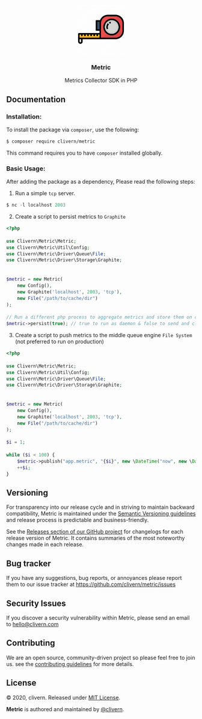 <p align="center">
    <img alt="Metric Logo" src="https://raw.githubusercontent.com/clivern/Metric/master/assets/img/logo.png?v=1.0.1" width="130" />
    <h3 align="center">Metric</h3>
    <p align="center">Metrics Collector SDK in PHP</p>
    <p align="center"></p>
</p>


## Documentation

### Installation:

To install the package via `composer`, use the following:

```zsh
$ composer require clivern/metric
```

This command requires you to have `composer` installed globally.

### Basic Usage:

After adding the package as a dependency, Please read the following steps:

1. Run a simple `tcp` server.

```php
$ nc -l localhost 2003
```

2. Create a script to persist metrics to `Graphite`

```php
<?php

use Clivern\Metric\Metric;
use Clivern\Metric\Util\Config;
use Clivern\Metric\Driver\Queue\File;
use Clivern\Metric\Driver\Storage\Graphite;


$metric = new Metric(
    new Config(),
    new Graphite('localhost', 2003, 'tcp'),
    new File("/path/to/cache/dir")
);

// Run a different php process to aggregate metrics and store them on chunks
$metric->persist(true); // true to run as daemon & false to send and close storage connection
```

3. Create a script to push metrics to the middle queue engine `File System` (not preferred to run on production)

```php
<?php

use Clivern\Metric\Metric;
use Clivern\Metric\Util\Config;
use Clivern\Metric\Driver\Queue\File;
use Clivern\Metric\Driver\Storage\Graphite;


$metric = new Metric(
    new Config(),
    new Graphite('localhost', 2003, 'tcp'),
    new File("/path/to/cache/dir")
);

$i = 1;

while ($i < 100) {
    $metric->publish("app.metric", "{$i}", new \DateTime("now", new \DateTimeZone('UTC')));
    ++$i;
}
```


## Versioning

For transparency into our release cycle and in striving to maintain backward compatibility, Metric is maintained under the [Semantic Versioning guidelines](https://semver.org/) and release process is predictable and business-friendly.

See the [Releases section of our GitHub project](https://github.com/clivern/metric/releases) for changelogs for each release version of Metric. It contains summaries of the most noteworthy changes made in each release.


## Bug tracker

If you have any suggestions, bug reports, or annoyances please report them to our issue tracker at https://github.com/clivern/metric/issues


## Security Issues

If you discover a security vulnerability within Metric, please send an email to [hello@clivern.com](mailto:hello@clivern.com)


## Contributing

We are an open source, community-driven project so please feel free to join us. see the [contributing guidelines](CONTRIBUTING.md) for more details.


## License

© 2020, clivern. Released under [MIT License](https://opensource.org/licenses/mit-license.php).

**Metric** is authored and maintained by [@clivern](http://github.com/clivern).
